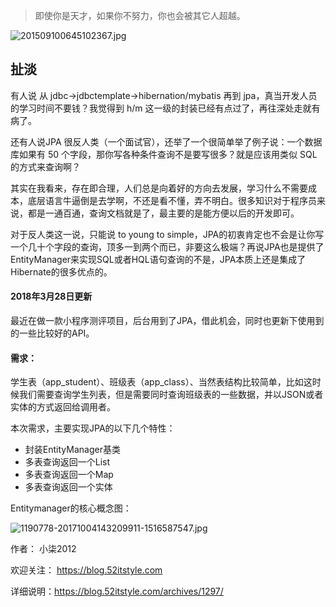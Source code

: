 > 即使你是天才，如果你不努力，你也会被其它人超越。

![201509100645102367.jpg](https://blog.52itstyle.com/usr/uploads/2017/07/124857438.jpg)
<!--more-->
## 扯淡


有人说 从 jdbc->jdbctemplate->hibernation/mybatis 再到 jpa，真当开发人员的学习时间不要钱？我觉得到 h/m 这一级的封装已经有点过了，再往深处走就有病了。

还有人说JPA 很反人类（一个面试官），还举了一个很简单举了例子说：一个数据库如果有 50 个字段，那你写各种条件查询不是要写很多？就是应该用类似 SQL 的方式来查询啊？

其实在我看来，存在即合理，人们总是向着好的方向去发展，学习什么不需要成本，底层语言牛逼倒是去学啊，不还是看不懂，弄不明白。很多知识对于程序员来说，都是一通百通，查询文档就是了，最主要的是能方便以后的开发即可。

对于反人类这一说，只能说 to young to simple，JPA的初衷肯定也不会是让你写一个几十个字段的查询，顶多一到两个而已，非要这么极端？再说JPA也是提供了EntityManager来实现SQL或者HQL语句查询的不是，JPA本质上还是集成了Hibernate的很多优点的。

#### 2018年3月28日更新

最近在做一款小程序测评项目，后台用到了JPA，借此机会，同时也更新下使用到的一些比较好的API。

#### 需求：
学生表（app_student）、班级表（app_class）、当然表结构比较简单，比如这时候我们需要查询学生列表，但是需要同时查询班级表的一些数据，并以JSON或者实体的方式返回给调用者。

本次需求，主要实现JPA的以下几个特性：
- 封装EntityManager基类
- 多表查询返回一个List
- 多表查询返回一个Map
- 多表查询返回一个实体

Entitymanager的核心概念图：

![](https://gitee.com/uploads/images/2018/0328/144319_e5658f37_87650.jpeg "1190778-20171004143209911-1516587547.jpg")


作者： 小柒2012

欢迎关注： https://blog.52itstyle.com

详细说明：https://blog.52itstyle.com/archives/1297/